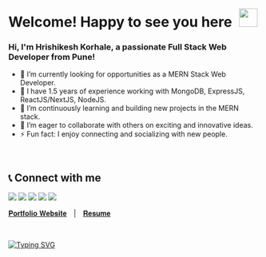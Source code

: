 # Welcome! Happy to see you here&ensp;<img src="./wave.gif" width="37px" height="37px" />

### Hi, I'm Hrishikesh Korhale, a passionate Full Stack Web Developer from Pune!
- 🚀 I’m currently looking for opportunities as a MERN Stack Web Developer.
- 🔭 I have 1.5 years of experience working with MongoDB, ExpressJS, ReactJS/NextJS, NodeJS.
- 🌱 I’m continuously learning and building new projects in the MERN stack.
- 👯 I’m eager to collaborate with others on exciting and innovative ideas.
- ⚡ Fun fact: I enjoy connecting and socializing with new people.

<br />

## 📞 Connect with me

[<img src="https://img.shields.io/badge/LinkedIn-0077B5?style=for-the-badge&logo=linkedin&logoColor=white" />](https://www.linkedin.com/in/hrishikesh-korhale-238799260/)
[<img src="https://img.shields.io/badge/Twitter-1DA1F2?style=for-the-badge&logo=twitter&logoColor=white" />](https://twitter.com/Hrishi_Korhale)
[<img src="https://img.shields.io/badge/Gmail-D14836?style=for-the-badge&logo=gmail&logoColor=white" />](mailto:hrishikorhale2002@gmail.com)
[<img src="https://img.shields.io/badge/GitHub-100000?style=for-the-badge&logo=github&logoColor=white" />](https://github.com/Hrishikesh-Korhale)
[<img src="https://img.shields.io/badge/-LeetCode-FFA116?style=for-the-badge&logo=LeetCode&logoColor=black" />](https://leetcode.com/Hrishikesh-Korhale/)

<span> [𝐏𝐨𝐫𝐭𝐟𝐨𝐥𝐢𝐨 𝐖𝐞𝐛𝐬𝐢𝐭𝐞](https://hrishikorhale.netlify.app/)&emsp;|&emsp;[𝐑𝐞𝐬𝐮𝐦𝐞](https://www.hrishikesh.tech/assets/Hrishikesh%20Korhale%20-%20CV.pdf) </span>

<br />

[![Typing SVG](https://readme-typing-svg.herokuapp.com?duration=6000&lines=%E2%80%9CBelieve+in+yourself.%E2%80%9D)](https://git.io/typing-svg)
